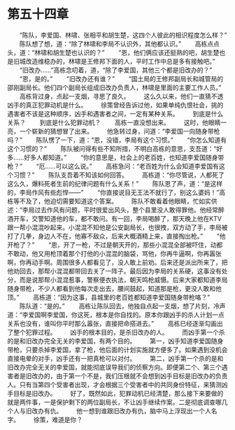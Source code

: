 #	第五十四章
　　“陈队，李爱国、林啸、张相平和胡生楚，这四个人彼此的相识程度怎么样？”
　　陈队想了想，道：“除了林啸和李局不认识外，其他都认识。”
　　高栋点点头，道：“林啸和胡生楚也认识的？”
　　“恩，他们俩应该还挺熟的吧，胡生楚也是旧城改造维稳办的，林啸是王修邦下面的人，平时工作中总是多有接触吧。”
　　“旧改办……”高栋念叨着，道，“除了李爱国，其他三个都是旧改办的？”
　　“恩，是的。”
　　“旧改办还有谁？”
　　“国土局的王修邦副局长和城管局的邵刚副局长。他们四个副局长组成旧改办负责人，林啸是里面的主要工作人员。”
　　高栋背过身，点起一支烟，寻思了良久。
　　这么久以来，他们一直猜不透凶手的真正犯罪动机是什么。
　　徐策曾经告诉过他，如果单纯仇恨社会，挑的遇害者不该是这种顺序，凶手和遇害者之间，一定有某种关系。
　　到底是什么关系？
　　到底是什么犯罪动机？
　　高栋一直没想出来。
　　这时，他眼睛一亮，一个崭新的猜想冒了出来。
　　他急转过身，问道：“李爱国一向随身带枪吗？”
　　陈队愣了一下，道：“恩，没错，李局有这个习惯。”
　　“你怎么知道有这个习惯的？”
　　陈队被问得有些不知所措，不明白高栋的意思，支吾道：“好多……好多人都知道。”
　　“你的意思是，社会上的老百姓，也知道李爱国随身带枪？”
　　“厄……可以这么说。”
　　高栋急问：“老百姓为什么会知道李爱国有这个习惯？”
　　陈队支吾着不知该如何回答。
　　高栋道：“你尽管说，人都死了这么久，爆料死者生前的纪律问题有什么关系！”
　　陈队恩了声，道：“是这样的，李局作风有些彪悍——”
　　“你直接说目无王法不就行了，别这么婆妈！”高栋等不及了，他迫切需要知道这个答案。
　　陈队不敢看着他眼睛，忙如实供述：“李局过去作风有问题，平时很爱出风头，整个县里没人敢得罪他。他经常醉酒开车，交警知道他的车，都不敢问。有一回，李局喝醉了，那天晚上他在KTV跟一帮小混混吵起来。小混混不知他是公安副局长，也很拽，双方动了手，李局被打了几拳，身边人不在，他寡不敌众，后来大概酒精上来，直接掏出枪。”
　　“他开枪了？”
　　“恩，开了一枪，不过是朝天开的，那些小混混全部被吓住，动都不敢动，他又用枪顶着那个打他的小混混的脑袋，骂他，你再牛逼啊，你再嚣张啊，你再动手啊。周围很多人都看见了，没人敢上前劝。后来还是派出所来了，把他劝回去，那帮小混混都带回去关了一阵子。最后因为李局的关系硬，这事没有处分，而是说那帮小混混惹事，警察便衣执法，朝天鸣枪威慑。后来大家都知道李局随身带枪，不少人都看到他每次走出去，腰间鼓起，知道那是枪，更没人敢和他顶。”
　　高栋道：“因为这事，县城里的老百姓都知道李爱国随身带枪咯？”
　　陈队道：“是的。”
　　高栋让陈队回去，他独自点起一支烟，想了片刻，冷声道：“李爱国啊李爱国，你这死，根本是你自找的。原本你跟凶手的杀人计划一点关系也没有，谁叫你平时那么嚣张，直接把命搭进去。”
　　高栋已经逐渐勾画出了整个犯罪过程。
　　凶手的根本目的，是杀旧改办的人。
　　而凶手第一个杀的是和旧改办完全无关的李爱国，有两个目的。
　　第一，凶手知道李爱国随身带枪，只要杀掉李爱国，拿了枪，他后面的计划实施就方便多了。如果遇到没机会直接电晕的对手，凶手还有一把真枪可以对付。
　　第二，凶手第一个杀的是和旧改办完全无关的李爱国，就能彻底误导我们的侦察方向。即便第二个、第三个遇害者是旧改办的，由于第一个不是，我们压根就不会想到凶手目标是旧改办的负责人。只有当第四个受害者出现，才会根据三个受害者中的共同身份特征，来猜测凶手目标是旧改办。
　　好了，既然如此，犯罪动机已经清楚，那么接下来要做的就是两件事，一是保护剩下的两位副局长，不让凶手继续作案。二是彻底调查哪几个人与旧改办有仇。
　　他一想到谁跟旧改办有仇，脑中马上浮现出一个人名字。
　　徐策，难道是你？